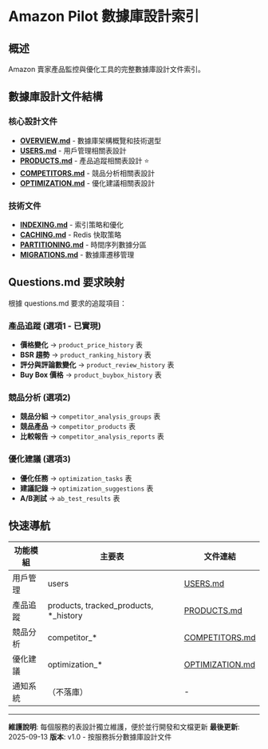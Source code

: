 # Amazon Pilot 數據庫設計索引

## 概述

Amazon 賣家產品監控與優化工具的完整數據庫設計文件索引。

## 數據庫設計文件結構

### 核心設計文件
- **[OVERVIEW.md](./OVERVIEW.md)** - 數據庫架構概覽和技術選型
- **[USERS.md](./USERS.md)** - 用戶管理相關表設計
- **[PRODUCTS.md](./PRODUCTS.md)** - 產品追蹤相關表設計 ⭐
- **[COMPETITORS.md](./COMPETITORS.md)** - 競品分析相關表設計
- **[OPTIMIZATION.md](./OPTIMIZATION.md)** - 優化建議相關表設計
<!-- notifications 表已移除，不再提供對應 DB 設計文件 -->

### 技術文件
- **[INDEXING.md](./INDEXING.md)** - 索引策略和優化
- **[CACHING.md](./CACHING.md)** - Redis 快取策略
- **[PARTITIONING.md](./PARTITIONING.md)** - 時間序列數據分區
- **[MIGRATIONS.md](./MIGRATIONS.md)** - 數據庫遷移管理

## Questions.md 要求映射

根據 questions.md 要求的追蹤項目：

### 產品追蹤 (選項1 - 已實現)
- **價格變化** → `product_price_history` 表
- **BSR 趨勢** → `product_ranking_history` 表
- **評分與評論數變化** → `product_review_history` 表
- **Buy Box 價格** → `product_buybox_history` 表

### 競品分析 (選項2)
- **競品分組** → `competitor_analysis_groups` 表
- **競品產品** → `competitor_products` 表
- **比較報告** → `competitor_analysis_reports` 表

### 優化建議 (選項3)
- **優化任務** → `optimization_tasks` 表
- **建議記錄** → `optimization_suggestions` 表
- **A/B測試** → `ab_test_results` 表

## 快速導航

| 功能模組 | 主要表 | 文件連結 |
|---------|--------|----------|
| 用戶管理 | users | [USERS.md](./USERS.md) |
| 產品追蹤 | products, tracked_products, *_history | [PRODUCTS.md](./PRODUCTS.md) |
| 競品分析 | competitor_* | [COMPETITORS.md](./COMPETITORS.md) |
| 優化建議 | optimization_* | [OPTIMIZATION.md](./OPTIMIZATION.md) |
| 通知系統 | （不落庫） | - |

---

**維護說明**: 每個服務的表設計獨立維護，便於並行開發和文檔更新
**最後更新**: 2025-09-13
**版本**: v1.0 - 按服務拆分數據庫設計文件
